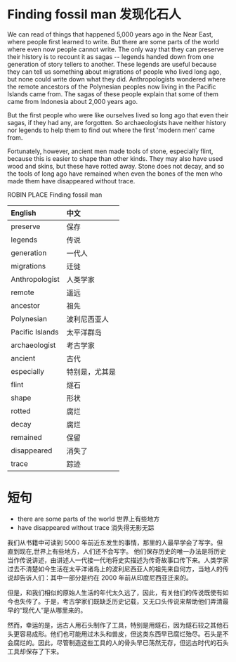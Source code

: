 # Finding fossil man 发现化石人

We can read of things that happened 5,000 years ago in the Near East, where people first learned to write. But there are some parts of the world where even now people cannot write. The only way that they can preserve their history is to recount it as sagas -- legends handed down from one generation of story tellers to another. These legends are useful because they can tell us something about migrations of people who lived long ago, but none could write down what they did. Anthropologists wondered where the remote ancestors of the Polynesian peoples now living in the Pacific Islands came from. The sagas of these people explain that some of them came from Indonesia about 2,000 years ago.

But the first people who were like ourselves lived so long ago that even their sagas, if they had any, are forgotten. So archaeologists have neither history nor legends to help them to find out where the first 'modern men' came from.

Fortunately, however, ancient men made tools of stone, especially flint, because this is easier to shape than other kinds. They may also have used wood and skins, but these have rotted away. Stone does not decay, and so the tools of long ago have remained when even the bones of the men who made them have disappeared without trace.

ROBIN PLACE Finding fossil man

|English|中文|
|:--|:--|
|preserve|保存|
|legends|传说|
|generation|一代人|
|migrations|迁徙|
|Anthropologist|人类学家|
|remote|遥远|
|ancestor|祖先|
|Polynesian|波利尼西亚人|
|Pacific Islands|太平洋群岛|
|archaeologist|考古学家|
|ancient|古代|
|especially|特别是，尤其是|
|flint|燧石|
|shape|形状|
|rotted|腐烂|
|decay|腐烂|
|remained|保留|
|disappeared|消失了|
|trace|踪迹|

# 短句
* there are some parts of the world 世界上有些地方
* have disappeared without trace 消失得无影无踪

我们从书籍中可读到 5000 年前近东发生的事情，那里的人最早学会了写字。但直到现在,世界上有些地方，人们还不会写字。 他们保存历史的唯一办法是将历史当作传说讲述，由讲述人一代接一代地将史实描述为传奇故事口传下来。人类学家过去不清楚如今生活在太平洋诸岛上的波利尼西亚人的祖先来自何方，当地人的传说却告诉人们：其中一部分是约在 2000 年前从印度尼西亚迁来的。

但是，和我们相似的原始人生活的年代太久远了，因此，有关他们的传说既使有如今也失传了。于是，考古学家们既缺乏历史记载，又无口头传说来帮助他们弄清最早的“现代人”是从哪里来的。

然而，幸运的是，远古人用石头制作了工具，特别是用燧石，因为燧石较之其他石头更容易成形。他们也可能用过木头和兽皮，但这类东西早已腐烂殆尽。石头是不会腐烂的。因此，尽管制造这些工具的人的骨头早已荡然无存，但远古时代的石头工具却保存了下来。